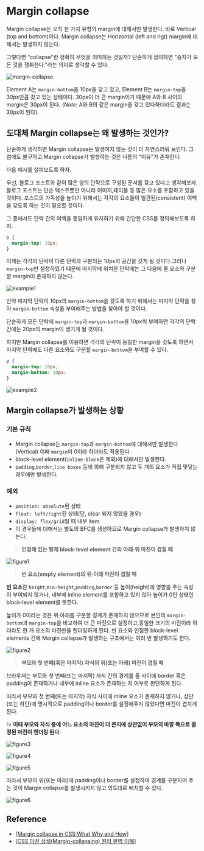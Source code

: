 # Margin collapse

Margin collapse는 오직 한 가지 유형의 margin에 대해서만 발생한다. 바로 Vertical (top and bottom)이다. Margin collapse는 Horizontal (left and rigt) margin에 대해서는 발생하지 않는다.

그렇다면 "collapse"란 정확히 무엇을 의미하는 것일까? 단순하게 정의하면 "승자가 모든 것을 쟁취한다."라는 의미로 생각할 수 있다.

![margin-collapse](margin-collapse.png)

Element A는 `margin-bottom`을 10px을 갖고 있고, Element B는 `margin-top`을 30px만큼 갖고 있는 상태이다. 30px이 더 큰 margin이기 때문에 A와 B 사이의 margin은 30px이 된다. (_Note_: A와 B의 같은 margin을 갖고 있다하더라도 결과는 30px이 된다).

## 도대체 Margin collapse는 왜 발생하는 것인가?

단순하게 생각하면 Margin collapse는 발생하지 않는 것이 더 자연스러워 보인다. 그럼에도 불구하고 Margin collapse가 발생하는 것은 나름의 "이유"가 존재한다.

다음 예시를 살펴보도록 하자.

우선, 블로그 포스트와 같이 많은 양의 단락으로 구성된 문서를 갖고 있다고 생각해보자. 블로그 포스트는 단순 텍스트뿐만 아니라 이미지,테이블 등 많은 요소를 포함하고 있을 것이다. 포스트의 가독성을 높이기 위해서는 각각의 요소들이 일관된(consistent) 여백을 갖도록 하는 것이 필요할 것이다.

그 중에서도 단락 간의 여백을 동일하게 유지하기 위해 간단한 CSS를 정의해보도록 하자.

```css
p {
  margin-top: 10px;
}
```

이제는 각각의 단락이 다른 단락과 구분되는 10px의 공간을 갖게 될 것이다.그러나 `margin-top`만 설정하였기 때문에 마지막에 위치한 단락에는 그 다음에 올 요소와 구분할 margin이 존재하지 않는다.

![example1](example1.png)

만약 마지막 단락이 10px의 `margin-bottom`을 갖도록 하기 위해서는 마지막 단락을 찾아 `margin-bottom` 속성을 부여해주는 방법을 찾아야 할 것이다.

단순하게 모든 단락에 `margin-top`과 `margin-bottom`을 10px씩 부여하면 각각의 단락 간에는 20px의 margin이 생기게 될 것이다.

하지만 Margin collapse를 이용하면 각각의 단락이 동일한 margin을 갖도록 하면서 마지막 단락에도 다른 요소와도 구분할 `margin-bottom`을 부여할 수 있다.

```css
p {
  margin-top: 10px;
  margin-bottom: 10px;
}
```

![example2](example2.png)

## Margin collapse가 발생하는 상황

### 기본 규칙

- Margin collapse는 `margin-top`과 `margin-bottom`에 대해서만 발생한다(Vertical) 이때 `margin`이 0이라 하더라도 적용된다.
- block-level element(`inline-block`은 제외)에 대해서만 발생한다.
- `padding`,`border`,`line boxes` 등에 의해 구분되지 않고 두 개의 요소가 직접 맞닿는 경우에만 발생한다.

### 예외

- `position: absolute`된 상태
- `float: left/right`된 상태(단, clear 되지 않았을 경우)
- `display: flex/grid`일 때 내부 item
- 이 경우들에 대해서는 별도의 BFC를 생성하므로 Margin collapse가 발생하지 않는다.

> **인접해 있는 형제 block-level element 간의 아래·위 마진이 겹칠 때**

![figure1](figure1.png)

> **빈 요소(empty element)의 위·아래 마진이 겹칠 때**

**빈 요소**란 `height`,`min-height`,`padding`,`border` 등 높이(height)에 영향을 주는 속성이 부여되지 않거나, 내부에 inline element를 포함하고 있지 않아 높이가 0인 상태인 block-level element를 뜻한다.

높이가 0이라는 것은 위·아래를 구분할 경계가 존재하지 않으므로 본인의 `margin-bottom`과 `margin-top`을 비교하여 더 큰 마진으로 설정하고,동일한 크기의 마진이라 하더라도 한 개 요소의 마진만을 렌더링하게 된다. 빈 요소와 인접한 block-level elements 간에 Margin collapse가 발생하는 구조에서는 여러 번 발생하기도 한다.

![figure2](figure2.png)

> **부모와 첫 번째(혹은 마지막) 자식의 위(또는 아래) 마진이 겹칠 때**

브라우저는 부모와 첫 번째(또는 마지막) 자식 간의 경계를 둘 사이에 border 혹은 padding이 존재하거나 내부에 inline 요소가 존재하는 지 여부로 판단하게 된다.

따라서 부모와 첫 번째(또는 마지막) 자식 사이에 inline 요소가 존재하지 않거나, 상단(또는 하단)에 명시적으로 padding이나 border를 설정해주지 않았다면 마진이 겹치게 된다.

!> **이때 부모와 자식 중에 어느 요소의 마진이 더 큰지에 상관없이 부모의 바깥 쪽으로 결정된 마진이 렌더링 된다.**

![figure3](figure3.png)

![figure4](figure4.png)

![figure5](figure5.png)

따라서 부모의 위(또는 아래)에 padding이나 border를 설정하여 경계를 구분지어 주는 것이 Margin collapse를 발생시키지 않고 의도대로 배치할 수 있다.

![figure6](figure6.png)

## Reference

- [[Margin collapse in CSS:What,Why,and How]](https://medium.com/@joseph0crick/margin-collapse-in-css-what-why-and-how-328c10e37ca0)
- [[CSS 마진 상쇄(Margin-collapsing) 원리 완벽 이해]](https://velog.io/@raram2/CSS-%EB%A7%88%EC%A7%84-%EC%83%81%EC%87%84Margin-collapsing-%EC%9B%90%EB%A6%AC-%EC%99%84%EB%B2%BD-%EC%9D%B4%ED%95%B4)
